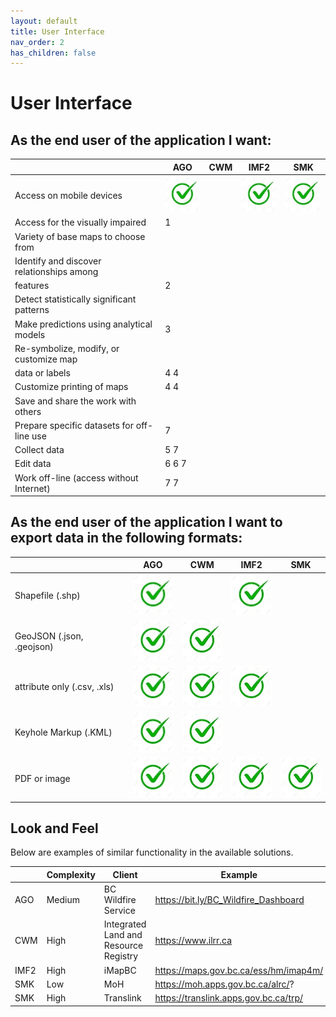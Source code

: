 ```yaml
---
layout: default
title: User Interface
nav_order: 2
has_children: false
---
```


# User Interface

## As the end user of the application I want:

|                                           |AGO                         | CWM                        | IMF2                       |SMK                         |
|-------------------------------------------|----------------------------|----------------------------|----------------------------|----------------------------|
|Access on mobile devices                   |![](assets/images/check.jpg)|                            |![](assets/images/check.jpg)|![](assets/images/check.jpg)|
|Access for the visually impaired           |1|||
|Variety of base maps to choose from        ||||
|Identify and discover relationships among  | |||
|features                                   |2  |||
|Detect statistically significant patterns  ||||
|Make predictions using analytical models   |3 |||
|Re-symbolize, modify, or customize map     | |||
|data or labels                             |4 4|||
|Customize printing of maps                 |4 4|||
|Save and share the work with others        ||||
|Prepare specific datasets for off-line use |  7|||
|Collect data                               |5 7|||
|Edit data                                  |6 6 7|||
|Work off-line (access without Internet)    | 7 7|||


## As the end user of the application I want to export data in the following formats:

|                            |AGO                         | CWM                        | IMF2                       |SMK                          |
|----------------------------|----------------------------|----------------------------|----------------------------|-----------------------------|
|Shapefile (.shp)            |![](assets/images/check.jpg)|                            |![](assets/images/check.jpg)|                             |
|GeoJSON (.json, .geojson)   |![](assets/images/check.jpg)|![](assets/images/check.jpg)|                            |                             |
|attribute only (.csv, .xls) |![](assets/images/check.jpg)|![](assets/images/check.jpg)|![](assets/images/check.jpg)|                             |
|Keyhole Markup (.KML)       |![](assets/images/check.jpg)|![](assets/images/check.jpg)|                            |                             |
|PDF or image                |![](assets/images/check.jpg)|![](assets/images/check.jpg)|![](assets/images/check.jpg)| ![](assets/images/check.jpg)|

## Look and Feel

Below are examples of similar functionality in the available solutions.

|    |Complexity|Client                               | Example                             |
|----|----------|-------------------------------------|-------------------------------------|
|AGO |Medium    |BC Wildfire Service                  |https://bit.ly/BC_Wildfire_Dashboard |
|CWM |High      |Integrated Land and Resource Registry|https://www.ilrr.ca                  | 
|IMF2|High      |iMapBC                               |https://maps.gov.bc.ca/ess/hm/imap4m/|
|SMK |Low       |MoH                                  |https://moh.apps.gov.bc.ca/alrc/?    |
|SMK |High      |Translink                            |https://translink.apps.gov.bc.ca/trp/|
